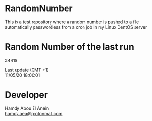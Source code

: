 # RandomNumber    
This is a test repository where a random number is pushed to a file automatically passwordless from a cron job in my Linux CentOS server    
# Random Number of the last run   
24418
      
Last update (GMT +1)    
11/05/20 18:00:01
# Developer    
Hamdy Abou El Anein   
hamdy.aea@protonmail.com
